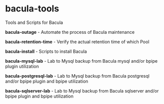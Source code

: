 # bacula-tools
Tools and Scripts for Bacula

**bacula-outage** - Automate the process of Bacula maintenance

**bacula-retention-time** - Verify the actual retention time of which Pool

**bacula-install** - Scripts to install Bacula

**bacula-mysql-lab** - Lab to Mysql backup from Bacula mysql and/or bpipe plugin utilization

**bacula-postgresql-lab** - Lab to Mysql backup from Bacula postgresql and/or bpipe plugin and bpipe utilization

**bacula-sqlserver-lab** - Lab to Mysql backup from Bacula sqlserver and/or bpipe plugin and bpipe utilization
